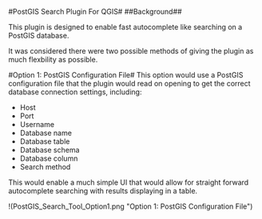 #PostGIS Search Plugin For QGIS#
##Background##

This plugin is designed to enable fast autocomplete like searching on a PostGIS database.

It was considered there were two possible methods of giving the plugin as much flexbility as possible.

#Option 1: PostGIS Configuration File#
This option would use a PostGIS configuration file that the plugin would read on opening to get the correct database connection settings, including:
- Host
- Port
- Username
- Database name
- Database table
- Database schema
- Database column
- Search method

This would enable a much simple UI that would allow for straight forward autocomplete searching with results displaying in a table.

!(PostGIS_Search_Tool_Option1.png "Option 1: PostGIS Configuration File")